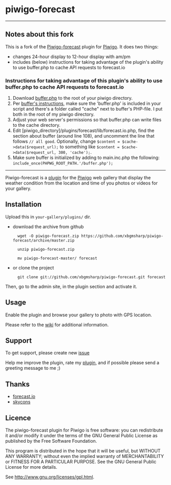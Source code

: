 piwigo-forecast
===============

**************************

Notes about this fork
---------------------

This is a fork of the [Piwigo-forecast](http://piwigo.org/ext/extension_view.php?eid=795) plugin for [Piwigo](http://piwigo.org/). It does two things:

* changes 24-hour display to 12-hour display with am/pm
* includes (below) instructions for taking advantage of the plugin's ability to use buffer.php to cache API requests to forecast.io

### Instructions for taking advantage of this plugin's ability to use buffer.php to cache API requests to forecast.io

1. Download [buffer.php](https://github.com/leo/buffer/blob/master/buffer.php) to the root of your piwigo directory.
2. Per [buffer's instructions](https://github.com/leo/buffer/blob/master/README.md), make sure the 'buffer.php' is included in your script and there's a folder called "cache" next to buffer's PHP-file. I put both in the root of my piwigo directory.
3. Adjust your web server's permissions so that buffer.php can write files to the cache directory.
4. Edit [piwigo_directory]/plugins/forecast/lib/forecast.io.php, find the section about buffer (around line 108), and uncomment the line that follows `// all good`. Optionally, change `$content = $cache->data($request_url);` to something like `$content = $cache->data($request_url, 300, 'cache');`.
5. Make sure buffer is initialized by adding to main.inc.php the following: `include_once(PHPWG_ROOT_PATH.'/buffer.php');`

***************************

Piwigo-forecast is a [plugin](http://piwigo.org/ext/extension_view.php?eid=795) for the [Piwigo](http://piwigo.org/) web gallery that display the weather condition from the location and time of you photos or videos for your gallery.

Installation
------------

Upload this in ``your-gallery/plugins/`` dir.

* download the archive from github

        wget -O piwigo-forecast.zip https://github.com/xbgmsharp/piwigo-forecast/archive/master.zip

        unzip piwigo-forecast.zip

        mv piwigo-forecast-master/ forecast

* or clone the project

        git clone git://github.com/xbgmsharp/piwigo-forecast.git forecast

Then, go to the admin site, in the plugin section and activate it.

Usage
-----

Enable the plugin and browse your gallery to photo with GPS location.

Please refer to the [wiki](https://github.com/xbgmsharp/piwigo-forecast/wiki) for additional information.

Support
-----

To get support, please create new [issue](https://github.com/xbgmsharp/piwigo-forecast/issues)

Help me improve the plugin, rate my [plugin](http://piwigo.org/ext/extension_view.php?eid=795), and if possible please send a greeting message to me ;)

Thanks
-----

* [forecast.io](http://forecast.io/)
* [skycons](https://darkskyapp.github.io/skycons/)

Licence
-------
The piwigo-forecast plugin for Piwigo is free software:  you can redistribute it
and/or  modify  it under  the  terms  of the  GNU  General  Public License  as
published by the Free Software Foundation.

This program  is distributed in the hope  that it will be  useful, but WITHOUT
ANY WARRANTY; without even the  implied warranty of MERCHANTABILITY or FITNESS
FOR A PARTICULAR PURPOSE. See the GNU General Public License for more details.

See <http://www.gnu.org/licenses/gpl.html>.
